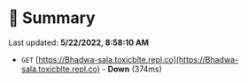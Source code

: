 # 📖 Summary
Last updated: **5/22/2022, 8:58:10 AM**

- `GET` [https://Bhadwa-sala.toxicblte.repl.co](https://Bhadwa-sala.toxicblte.repl.co) - **Down** (374ms)
